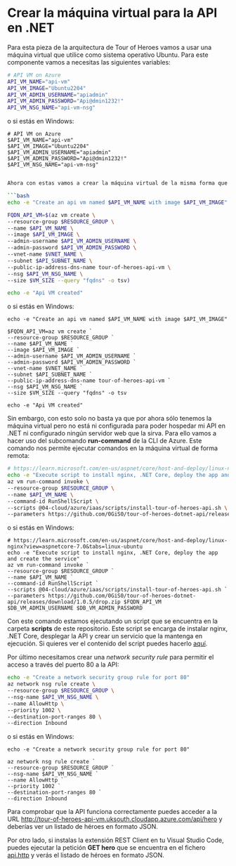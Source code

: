 # Crear la máquina virtual para la API en .NET

Para esta pieza de la arquitectura de Tour of Heroes vamos a usar una máquina virtual que utilice como sistema operativo Ubuntu. Para este componente vamos a necesitas las siguientes variables:

```bash
# API VM on Azure
API_VM_NAME="api-vm"
API_VM_IMAGE="Ubuntu2204"
API_VM_ADMIN_USERNAME="apiadmin"
API_VM_ADMIN_PASSWORD="Api@dmin1232!"
API_VM_NSG_NAME="api-vm-nsg"
```

o si estás en Windows:

```pwsh
# API VM on Azure
$API_VM_NAME="api-vm"
$API_VM_IMAGE="Ubuntu2204"
$API_VM_ADMIN_USERNAME="apiadmin"
$API_VM_ADMIN_PASSWORD="Api@dmin1232!"
$API_VM_NSG_NAME="api-vm-nsg"
```

```bash

Ahora con estas vamos a crear la máquina virtual de la misma forma que lo hicimos con la base de datos:

```bash
echo -e "Create an api vm named $API_VM_NAME with image $API_VM_IMAGE"

FQDN_API_VM=$(az vm create \
--resource-group $RESOURCE_GROUP \
--name $API_VM_NAME \
--image $API_VM_IMAGE \
--admin-username $API_VM_ADMIN_USERNAME \
--admin-password $API_VM_ADMIN_PASSWORD \
--vnet-name $VNET_NAME \
--subnet $API_SUBNET_NAME \
--public-ip-address-dns-name tour-of-heroes-api-vm \
--nsg $API_VM_NSG_NAME \
--size $VM_SIZE --query "fqdns" -o tsv)

echo -e "Api VM created"
```

o si estás en Windows:

```pwsh
echo -e "Create an api vm named $API_VM_NAME with image $API_VM_IMAGE"

$FQDN_API_VM=az vm create `
--resource-group $RESOURCE_GROUP `
--name $API_VM_NAME `
--image $API_VM_IMAGE `
--admin-username $API_VM_ADMIN_USERNAME `
--admin-password $API_VM_ADMIN_PASSWORD `
--vnet-name $VNET_NAME `
--subnet $API_SUBNET_NAME `
--public-ip-address-dns-name tour-of-heroes-api-vm `
--nsg $API_VM_NSG_NAME `
--size $VM_SIZE --query "fqdns" -o tsv

echo -e "Api VM created"
```

Sin embargo, con esto solo no basta ya que por ahora sólo tenemos la máquina virtual pero no está ni configurada para poder hospedar mi API en .NET ni configurado ningún servidor web que la sirva. Para ello vamos a hacer uso del subcomando **run-command** de la CLI de Azure. Este comando nos permite ejecutar comandos en la máquina virtual de forma remota:

```bash
# https://learn.microsoft.com/en-us/aspnet/core/host-and-deploy/linux-nginx?view=aspnetcore-7.0&tabs=linux-ubuntu
echo -e "Execute script to install nginx, .NET Core, deploy the app and create the service"
az vm run-command invoke \
--resource-group $RESOURCE_GROUP \
--name $API_VM_NAME \
--command-id RunShellScript \
--scripts @04-cloud/azure/iaas/scripts/install-tour-of-heroes-api.sh \
--parameters https://github.com/0GiS0/tour-of-heroes-dotnet-api/releases/download/1.0.5/drop.zip $FQDN_API_VM $DB_VM_ADMIN_USERNAME $DB_VM_ADMIN_PASSWORD
````

o si estás en Windows:

```pwsh
# https://learn.microsoft.com/en-us/aspnet/core/host-and-deploy/linux-nginx?view=aspnetcore-7.0&tabs=linux-ubuntu
echo -e "Execute script to install nginx, .NET Core, deploy the app and create the service"
az vm run-command invoke `
--resource-group $RESOURCE_GROUP `
--name $API_VM_NAME `
--command-id RunShellScript `
--scripts @04-cloud/azure/iaas/scripts/install-tour-of-heroes-api.sh `
--parameters https://github.com/0GiS0/tour-of-heroes-dotnet-api/releases/download/1.0.5/drop.zip $FQDN_API_VM $DB_VM_ADMIN_USERNAME $DB_VM_ADMIN_PASSWORD
```

Con este comando estamos ejecutando un script que se encuentra en la carpeta **scripts** de este repositorio. Este script se encarga de instalar nginx, .NET Core, desplegar la API y crear un servicio que la mantenga en ejecución. Si quieres ver el contenido del script puedes hacerlo [aquí](04-cloud/azure/iaas/scripts/install-tour-of-heroes-api.sh).

Por último necesitamos crear una *network security rule* para permitir el acceso a través del puerto 80 a la API:

```bash
echo -e "Create a network security group rule for port 80"
az network nsg rule create \
--resource-group $RESOURCE_GROUP \
--nsg-name $API_VM_NSG_NAME \
--name AllowHttp \
--priority 1002 \
--destination-port-ranges 80 \
--direction Inbound
```

o si estás en Windows:

```pwsh
echo -e "Create a network security group rule for port 80"

az network nsg rule create `
--resource-group $RESOURCE_GROUP `
--nsg-name $API_VM_NSG_NAME `
--name AllowHttp `
--priority 1002 `
--destination-port-ranges 80 `
--direction Inbound
```

Para comprobar que la API funciona correctamente puedes acceder a la URL http://tour-of-heroes-api-vm.uksouth.cloudapp.azure.com/api/hero y deberías ver un listado de héroes en formato JSON.

Por otro lado, si instalas la extensión REST Client en tu Visual Studio Code, puedes ejecutar la petición **GET hero** que se encuentra en el fichero [api.http](04-cloud/azure/iaas/02-api-vm/api.http) y verás el listado de héroes en formato JSON.